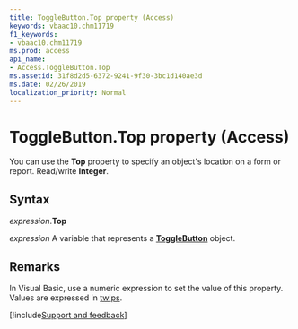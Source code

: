 ```yaml
---
title: ToggleButton.Top property (Access)
keywords: vbaac10.chm11719
f1_keywords:
- vbaac10.chm11719
ms.prod: access
api_name:
- Access.ToggleButton.Top
ms.assetid: 31f8d2d5-6372-9241-9f30-3bc1d140ae3d
ms.date: 02/26/2019
localization_priority: Normal
---
```



# ToggleButton.Top property (Access)

You can use the **Top** property to specify an object's location on a form or report. Read/write **Integer**. 


## Syntax

_expression_.**Top**

_expression_ A variable that represents a **[ToggleButton](Access.ToggleButton.md)** object.


## Remarks

In Visual Basic, use a numeric expression to set the value of this property. Values are expressed in [twips](../language/glossary/vbe-glossary.md#twip).




[!include[Support and feedback](~/includes/feedback-boilerplate.md)]